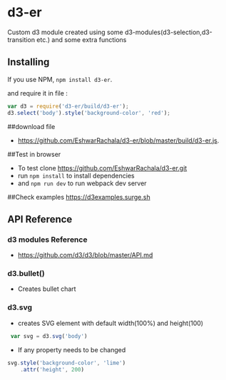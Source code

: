 # d3-er

Custom d3 module created using some d3-modules(d3-selection,d3-transition etc.) and some extra functions 

## Installing

If you use NPM, `npm install d3-er`.

and require it in file :

```js
var d3 = require('d3-er/build/d3-er');
d3.select('body').style('background-color', 'red');
```

##download file
- https://github.com/EshwarRachala/d3-er/blob/master/build/d3-er.js.

##Test in browser
- To test clone https://github.com/EshwarRachala/d3-er.git
- run `npm install` to install dependencies 
- and `npm run dev` to run webpack dev server

##Check examples
https://d3examples.surge.sh


## API Reference

### d3 modules Reference
- https://github.com/d3/d3/blob/master/API.md

### d3.bullet()
- Creates bullet chart 

### d3.svg
- creates SVG element with default width(100%) and height(100)

```js
 var svg = d3.svg('body')
```

- If any property needs to be changed 

```js
svg.style('background-color', 'lime')
    .attr('height', 200)
```
       

